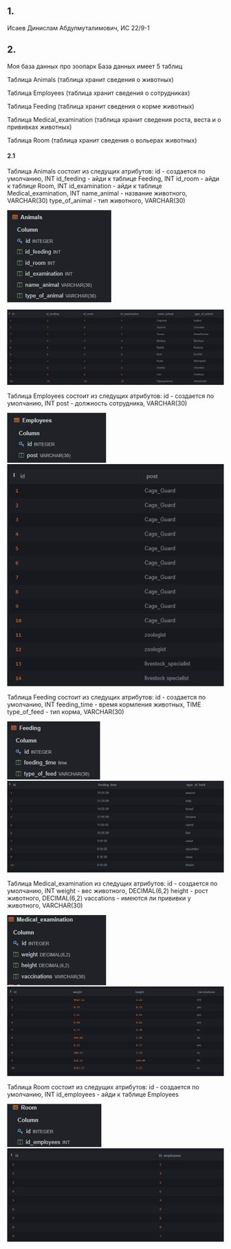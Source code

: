 ## 1.
 
  Исаев Динислам Абдулмуталимович, ИС 22/9-1

## 2.

Моя база данных про зоопарк
База данных имеет 5 таблиц

Таблица Animals (таблица хранит сведения о животных)

Таблица Employees (таблица хранит сведения о сотрудниках)

Таблица Feeding (таблица хранит сведения о корме животных)

Таблица Medical_examination (таблица хранит сведения роста, веста и о прививках животных)

Таблица Room (таблица хранит сведения о вольерах животных)

#### 2.1

Таблица Animals состоит из следущих атрибутов:
	id - создается по умолчанию, INT
	id_feeding - айди к таблице Feeding, INT
	id_room - айди к таблице Room, INT
	id_examination - айди к таблице Medical_examination, INT
	name_animal - название животного, VARCHAR(30)
	type_of_animal - тип животного, VARCHAR(30)

![](screens/Animals1.png)

![](screens/Animals2.png)


Таблица Employees состоит из следущих атрибутов:
	id - создается по умолчанию, INT
	post - должность сотрудника, VARCHAR(30)

![](screens/Employees1.png)
![](screens/Employees2.png)


Таблица Feeding состоит из следущих атрибутов:
	id - создается по умолчанию, INT
	feeding_time - время кормления животных, TIME
	type_of_feed - тип корма, VARCHAR(30)

![](screens/feeding1.png)
![](screens/feeding2.png)


Таблица Medical_examination из следущих атрибутов:
	id - создается по умолчанию, INT
	weight - вес животного, DECIMAL(6,2)
	height - рост животного, DECIMAL(6,2)
	vaccations - имеются ли прививки у животного, VARCHAR(30)

![](screens/medical1.png)
![](screens/medical2.png)

Таблица Room состоит из следущих атрибутов:
	id - создается по умолчанию, INT
	id_employees - айди к таблице Employees

![](screens/room1.png)
![](screens/room2.png)	
	
		
	
  